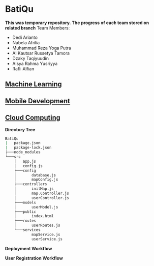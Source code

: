 # BatiQu
**This was temporary repository. The progress of each team stored on related branch**
Team Members:
- Dedi Arianto
- Nabela Afrilia
- Muhammad Reza Yoga Putra
- Al Kautsar Russetya Tamora
- Dzaky Taqiyuudin
- Aisya Rahma Yusriyya
- Rafli Alfian
## [Machine Learning](https://github.com/raflial75/BatiQu/tree/machine-learning)

## [Mobile Development](https://github.com/raflial75/BatiQu/tree/mobile-development)

## [Cloud Computing](https://github.com/raflial75/BatiQu/tree/cloud-computing)
**Directory Tree**
```bash
BatiQu
|   package.json
|   package-lock.json
├───node_modules
└───src
    │   app.js
    │   config.js
    ├───config
    │       database.js
    │       mapConfig.js
    ├───controllers
    │       initMap.js
    │       map.Controller.js
    │       userController.js
    ├───models
    │       userModel.js
    ├───public
    │       index.html
    ├───routes
    │       userRoutes.js
    └───services
            mapService.js
            userService.js
```
**Deployment Workflow**

**User Registration Workflow**
